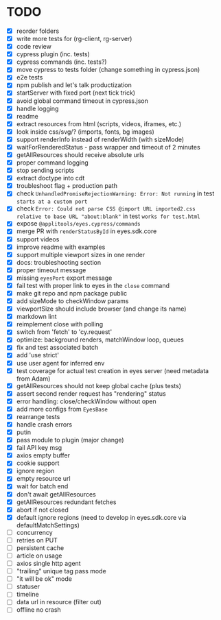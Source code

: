 # TODO

- [x] reorder folders
- [x] write more tests for (rg-client, rg-server)
- [x] code review
- [x] cypress plugin (inc. tests)
- [x] cypress commands (inc. tests?)
- [x] move cypress to tests folder (change something in cypress.json)
- [x] e2e tests
- [x] npm publish and let's talk productization
- [x] startServer with fixed port (next tick trick)
- [x] avoid global command timeout in cypress.json
- [x] handle logging
- [x] readme
- [x] extract resources from html (scripts, videos, iframes, etc.)
- [x] look inside css/svg/? (imports, fonts, bg images)
- [x] support renderInfo instead of renderWidth (with sizeMode)
- [x] waitForRenderedStatus - pass wrapper and timeout of 2 minutes
- [x] getAllResources should receive absolute urls
- [x] proper command logging
- [x] stop sending scripts
- [x] extract doctype into cdt
- [x] troubleshoot flag + production path
- [x] check `UnhandledPromiseRejectionWarning: Error: Not running` in test `starts at a custom port`
- [x] check `Error: Could not parse CSS @import URL imported2.css relative to base URL "about:blank"` in test `works for test.html`
- [x] expose `@applitools/eyes.cypress/commands`
- [x] merge PR with `renderStatusById` in eyes.sdk.core
- [x] support videos
- [x] improve readme with examples
- [x] support multiple viewport sizes in one render
- [x] docs: troubleshooting section
- [x] proper timeout message
- [x] missing `eyesPort` export message
- [x] fail test with proper link to eyes in the `close` command
- [x] make git repo and npm package public
- [x] add sizeMode to checkWindow params
- [x] viewportSize should include browser (and change its name)
- [x] markdown lint
- [x] reimplement close with polling
- [x] switch from 'fetch' to 'cy.request'
- [x] optimize: background renders, matchWindow loop, queues
- [x] fix and test associated batch
- [x] add 'use strict'
- [x] use user agent for inferred env
- [x] test coverage for actual test creation in eyes server (need metadata from Adam)
- [x] getAllResources should not keep global cache (plus tests)
- [x] assert second render request has "rendering" status
- [x] error handling: close/checkWindow without open
- [x] add more configs from `EyesBase`
- [x] rearrange tests
- [x] handle crash errors
- [x] putin
- [x] pass module to plugin (major change)
- [x] fail API key msg
- [x] axios empty buffer
- [x] cookie support
- [x] ignore region
- [x] empty resource url
- [x] wait for batch end
- [x] don't await getAllResources
- [x] getAllResources redundant fetches
- [x] abort if not closed
- [x] default ignore regions (need to develop in eyes.sdk.core via defaultMatchSettings)
- [ ] concurrency
- [ ] retries on PUT
- [ ] persistent cache
- [ ] article on usage
- [ ] axios single http agent
- [ ] "trailing" unique tag pass mode
- [ ] "it will be ok" mode
- [ ] statuser
- [ ] timeline
- [ ] data url in resource (filter out)
- [ ] offline no crash